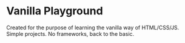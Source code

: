 # Vanilla Playground

Created for the purpose of learning the vanilla way of HTML/CSS/JS. Simple projects. No frameworks, back to the basic.
